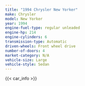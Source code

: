 ```yaml
---
title: "1994 Chrysler New Yorker"
make: Chrysler
model: New Yorker
year: 1994
engine-fuel-type: regular unleaded
engine-hp: 214
engine-cylinders: 6
transmission-type: Automatic
driven-wheels: Front wheel drive
number-of-doors: 4
market-category: N/A
vehicle-size: Large
vehicle-style: Sedan
---
```


{{< car_info >}}
